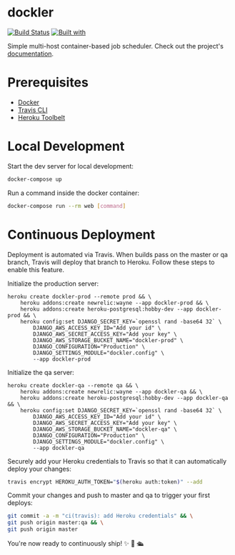 # dockler

[![Build Status](https://travis-ci.org/devkoriel/dockler.svg?branch=master)](https://travis-ci.org/devkoriel/dockler)
[![Built with](https://img.shields.io/badge/Built_with-Cookiecutter_Django_Rest-F7B633.svg)](https://github.com/agconti/cookiecutter-django-rest)

Simple multi-host container-based job scheduler. Check out the project's [documentation](http://devkoriel.github.io/dockler/).

# Prerequisites

- [Docker](https://docs.docker.com/docker-for-mac/install/)  
- [Travis CLI](http://blog.travis-ci.com/2013-01-14-new-client/)
- [Heroku Toolbelt](https://toolbelt.heroku.com/)

# Local Development

Start the dev server for local development:
```bash
docker-compose up
```

Run a command inside the docker container:

```bash
docker-compose run --rm web [command]
```

# Continuous Deployment

Deployment is automated via Travis. When builds pass on the master or qa branch, Travis will deploy that branch to Heroku. Follow these steps to enable this feature.

Initialize the production server:

```
heroku create dockler-prod --remote prod && \
    heroku addons:create newrelic:wayne --app dockler-prod && \
    heroku addons:create heroku-postgresql:hobby-dev --app dockler-prod && \
    heroku config:set DJANGO_SECRET_KEY=`openssl rand -base64 32` \
        DJANGO_AWS_ACCESS_KEY_ID="Add your id" \
        DJANGO_AWS_SECRET_ACCESS_KEY="Add your key" \
        DJANGO_AWS_STORAGE_BUCKET_NAME="dockler-prod" \
        DJANGO_CONFIGURATION="Production" \
        DJANGO_SETTINGS_MODULE="dockler.config" \
        --app dockler-prod
```

Initialize the qa server:

```
heroku create dockler-qa --remote qa && \
    heroku addons:create newrelic:wayne --app dockler-qa && \
    heroku addons:create heroku-postgresql:hobby-dev --app dockler-qa && \
    heroku config:set DJANGO_SECRET_KEY=`openssl rand -base64 32` \
        DJANGO_AWS_ACCESS_KEY_ID="Add your id" \
        DJANGO_AWS_SECRET_ACCESS_KEY="Add your key" \
        DJANGO_AWS_STORAGE_BUCKET_NAME="dockler-qa" \
        DJANGO_CONFIGURATION="Production" \
        DJANGO_SETTINGS_MODULE="dockler.config" \
        --app dockler-qa
```

Securely add your Heroku credentials to Travis so that it can automatically deploy your changes:

```bash
travis encrypt HEROKU_AUTH_TOKEN="$(heroku auth:token)" --add
```

Commit your changes and push to master and qa to trigger your first deploys:

```bash
git commit -a -m "ci(travis): add Heroku credentials" && \
git push origin master:qa && \
git push origin master
```

You're now ready to continuously ship! ✨ 💅 🛳
